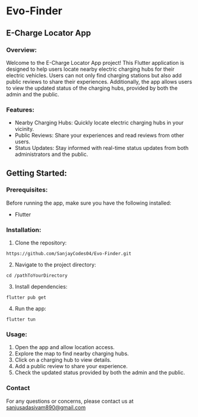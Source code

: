 # Evo-Finder

## E-Charge Locator App

### Overview:

Welcome to the E-Charge Locator App project! This Flutter application is designed to help users locate nearby electric charging hubs for their electric vehicles. Users can not only find charging stations but also add public reviews to share their experiences. Additionally, the app allows users to view the updated status of the charging hubs, provided by both the admin and the public.

### Features:

- Nearby Charging Hubs: Quickly locate electric charging hubs in your vicinity.
- Public Reviews: Share your experiences and read reviews from other users.
- Status Updates: Stay informed with real-time status updates from both administrators and the public.

## Getting Started:

### Prerequisites:

Before running the app, make sure you have the following installed:
- Flutter

### Installation:

1. Clone the repository:
```
https://github.com/SanjayCodes04/Evo-Finder.git
```
2. Navigate to the project directory:
```
cd /pathToYourDirectory
```
3. Install dependencies:
```
flutter pub get
```
4. Run the app:
```
flutter tun
```

### Usage:
1. Open the app and allow location access.
2. Explore the map to find nearby charging hubs.
3. Click on a charging hub to view details.
4. Add a public review to share your experience.
5. Check the updated status provided by both the admin and the public.

### Contact

For any questions or concerns, please contact us at sanjusadasivam890@gmail.com

